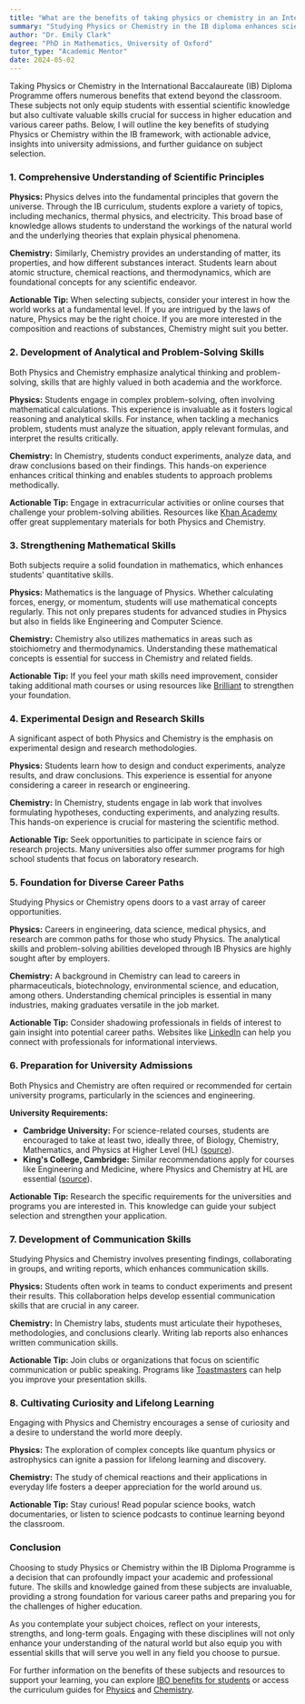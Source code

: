 ```yaml
---
title: "What are the benefits of taking physics or chemistry in an International Baccalaureate (IB) diploma course?"
summary: "Studying Physics or Chemistry in the IB diploma enhances scientific knowledge, critical skills, and opens doors to higher education and diverse careers."
author: "Dr. Emily Clark"
degree: "PhD in Mathematics, University of Oxford"
tutor_type: "Academic Mentor"
date: 2024-05-02
---
```


Taking Physics or Chemistry in the International Baccalaureate (IB) Diploma Programme offers numerous benefits that extend beyond the classroom. These subjects not only equip students with essential scientific knowledge but also cultivate valuable skills crucial for success in higher education and various career paths. Below, I will outline the key benefits of studying Physics or Chemistry within the IB framework, with actionable advice, insights into university admissions, and further guidance on subject selection.

### 1. Comprehensive Understanding of Scientific Principles

**Physics:**
Physics delves into the fundamental principles that govern the universe. Through the IB curriculum, students explore a variety of topics, including mechanics, thermal physics, and electricity. This broad base of knowledge allows students to understand the workings of the natural world and the underlying theories that explain physical phenomena. 

**Chemistry:**
Similarly, Chemistry provides an understanding of matter, its properties, and how different substances interact. Students learn about atomic structure, chemical reactions, and thermodynamics, which are foundational concepts for any scientific endeavor. 

**Actionable Tip:** When selecting subjects, consider your interest in how the world works at a fundamental level. If you are intrigued by the laws of nature, Physics may be the right choice. If you are more interested in the composition and reactions of substances, Chemistry might suit you better.

### 2. Development of Analytical and Problem-Solving Skills

Both Physics and Chemistry emphasize analytical thinking and problem-solving, skills that are highly valued in both academia and the workforce. 

**Physics:**
Students engage in complex problem-solving, often involving mathematical calculations. This experience is invaluable as it fosters logical reasoning and analytical skills. For instance, when tackling a mechanics problem, students must analyze the situation, apply relevant formulas, and interpret the results critically.

**Chemistry:**
In Chemistry, students conduct experiments, analyze data, and draw conclusions based on their findings. This hands-on experience enhances critical thinking and enables students to approach problems methodically. 

**Actionable Tip:** Engage in extracurricular activities or online courses that challenge your problem-solving abilities. Resources like [Khan Academy](https://www.khanacademy.org/science) offer great supplementary materials for both Physics and Chemistry.

### 3. Strengthening Mathematical Skills

Both subjects require a solid foundation in mathematics, which enhances students' quantitative skills. 

**Physics:**
Mathematics is the language of Physics. Whether calculating forces, energy, or momentum, students will use mathematical concepts regularly. This not only prepares students for advanced studies in Physics but also in fields like Engineering and Computer Science.

**Chemistry:**
Chemistry also utilizes mathematics in areas such as stoichiometry and thermodynamics. Understanding these mathematical concepts is essential for success in Chemistry and related fields.

**Actionable Tip:** If you feel your math skills need improvement, consider taking additional math courses or using resources like [Brilliant](https://brilliant.org) to strengthen your foundation.

### 4. Experimental Design and Research Skills

A significant aspect of both Physics and Chemistry is the emphasis on experimental design and research methodologies.

**Physics:**
Students learn how to design and conduct experiments, analyze results, and draw conclusions. This experience is essential for anyone considering a career in research or engineering.

**Chemistry:**
In Chemistry, students engage in lab work that involves formulating hypotheses, conducting experiments, and analyzing results. This hands-on experience is crucial for mastering the scientific method.

**Actionable Tip:** Seek opportunities to participate in science fairs or research projects. Many universities also offer summer programs for high school students that focus on laboratory research.

### 5. Foundation for Diverse Career Paths

Studying Physics or Chemistry opens doors to a vast array of career opportunities. 

**Physics:**
Careers in engineering, data science, medical physics, and research are common paths for those who study Physics. The analytical skills and problem-solving abilities developed through IB Physics are highly sought after by employers.

**Chemistry:**
A background in Chemistry can lead to careers in pharmaceuticals, biotechnology, environmental science, and education, among others. Understanding chemical principles is essential in many industries, making graduates versatile in the job market.

**Actionable Tip:** Consider shadowing professionals in fields of interest to gain insight into potential career paths. Websites like [LinkedIn](https://www.linkedin.com) can help you connect with professionals for informational interviews.

### 6. Preparation for University Admissions

Both Physics and Chemistry are often required or recommended for certain university programs, particularly in the sciences and engineering.

**University Requirements:**
- **Cambridge University:** For science-related courses, students are encouraged to take at least two, ideally three, of Biology, Chemistry, Mathematics, and Physics at Higher Level (HL) ([source](https://www.kings.cam.ac.uk/study/undergraduate/applying-to-kings/choosing-school-subjects)).
- **King's College, Cambridge:** Similar recommendations apply for courses like Engineering and Medicine, where Physics and Chemistry at HL are essential ([source](https://www.kings.cam.ac.uk/study/undergraduate/applying-to-kings/choosing-school-subjects)).

**Actionable Tip:** Research the specific requirements for the universities and programs you are interested in. This knowledge can guide your subject selection and strengthen your application.

### 7. Development of Communication Skills

Studying Physics and Chemistry involves presenting findings, collaborating in groups, and writing reports, which enhances communication skills.

**Physics:**
Students often work in teams to conduct experiments and present their results. This collaboration helps develop essential communication skills that are crucial in any career.

**Chemistry:**
In Chemistry labs, students must articulate their hypotheses, methodologies, and conclusions clearly. Writing lab reports also enhances written communication skills.

**Actionable Tip:** Join clubs or organizations that focus on scientific communication or public speaking. Programs like [Toastmasters](https://www.toastmasters.org/) can help you improve your presentation skills.

### 8. Cultivating Curiosity and Lifelong Learning

Engaging with Physics and Chemistry encourages a sense of curiosity and a desire to understand the world more deeply.

**Physics:**
The exploration of complex concepts like quantum physics or astrophysics can ignite a passion for lifelong learning and discovery.

**Chemistry:**
The study of chemical reactions and their applications in everyday life fosters a deeper appreciation for the world around us.

**Actionable Tip:** Stay curious! Read popular science books, watch documentaries, or listen to science podcasts to continue learning beyond the classroom.

### Conclusion

Choosing to study Physics or Chemistry within the IB Diploma Programme is a decision that can profoundly impact your academic and professional future. The skills and knowledge gained from these subjects are invaluable, providing a strong foundation for various career paths and preparing you for the challenges of higher education. 

As you contemplate your subject choices, reflect on your interests, strengths, and long-term goals. Engaging with these disciplines will not only enhance your understanding of the natural world but also equip you with essential skills that will serve you well in any field you choose to pursue.

For further information on the benefits of these subjects and resources to support your learning, you can explore [IBO benefits for students](https://www.ibo.org/benefits/benefits-for-students/) or access the curriculum guides for [Physics](https://www.ibo.org/programmes/diploma-programme/curriculum/sciences/physics/) and [Chemistry](https://www.ibo.org/programmes/diploma-programme/curriculum/sciences/chemistry/).
    